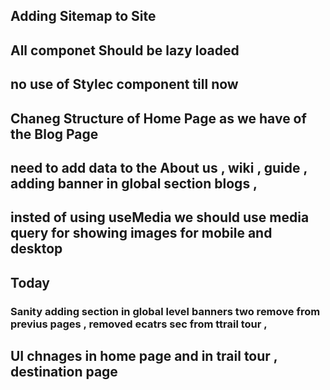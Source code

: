 ## Adding Sitemap to Site 
## All componet Should be lazy loaded 

## no use of Stylec component till now

## Chaneg Structure of Home Page as we have of the Blog Page 

## need to add data to the About us , wiki , guide , adding banner in global section blogs ,  
## insted of using useMedia we should use media query for showing images for mobile and desktop

## Today 
### Sanity adding section in global level banners two remove from previus pages , removed ecatrs sec from ttrail tour , 
## UI chnages in home page and in trail tour , destination page